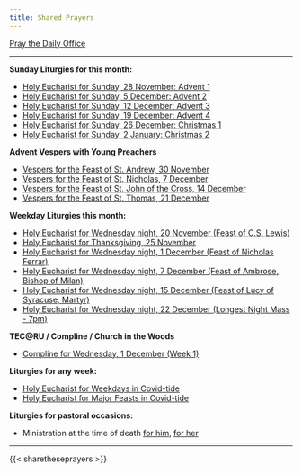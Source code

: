 ```yaml
---
title: Shared Prayers
---
```


[Pray the Daily Office](daily/)

-------------
**Sunday Liturgies for this month:**
- [Holy Eucharist for Sunday, 28 November: Advent 1](archive/2022/first-sunday-of-advent)
- [Holy Eucharist for Sunday, 5 December: Advent 2](archive/2022/second-sunday-of-advent)
- [Holy Eucharist for Sunday, 12 December: Advent 3](archive/2022/third-sunday-of-advent)
- [Holy Eucharist for Sunday, 19 December: Advent 4](archive/2022/fourth-sunday-of-advent)
- [Holy Eucharist for Sunday, 26 December: Christmas 1](archive/2022/first-sunday-after-christmas)
- [Holy Eucharist for Sunday, 2 January: Christmas 2](archive/2022/second-sunday-after-christmas)

**Advent Vespers with Young Preachers**
- [Vespers for the Feast of St. Andrew, 30 November](seasons/advent/vespers-st-andrew/)
- [Vespers for the Feast of St. Nicholas, 7 December](seasons/advent/vespers-st-nicholas/)
- [Vespers for the Feast of St. John of the Cross, 14 December](seasons/advent/vespers-st-john-of-the-cross/)
- [Vespers for the Feast of St. Thomas, 21 December](seasons/advent/vespers-st-thomas/)

**Weekday Liturgies this month:**
- [Holy Eucharist for Wednesday night, 20 November (Feast of C.S. Lewis)](archive/2021/he-cslewis)
- [Holy Eucharist for Thanksgiving, 25 November](archive/2021/auto/thanksgivingb)
- [Holy Eucharist for Wednesday night, 1 December (Feast of Nicholas Ferrar)](archive/2022/he-nicholasferrar)
- [Holy Eucharist for Wednesday night, 7 December (Feast of Ambrose, Bishop of Milan)](archive/2022/he-ambrose)
- [Holy Eucharist for Wednesday night, 15 December (Feast of Lucy of Syracuse, Martyr)](archive/2022/he-lucy)
- [Holy Eucharist for Wednesday night, 22 December (Longest Night Mass - 7pm)](seasons/advent/longestnight)

**TEC@RU / Compline / Church in the Woods**
- [Compline for Wednesday, 1 December (Week 1)](daily/compline/compline-wk1)

**Liturgies for any week:**
- [Holy Eucharist for Weekdays in Covid-tide](archive/he-covid-weekday)
- [Holy Eucharist for Major Feasts in Covid-tide](archive/he-covid-feasts)

**Liturgies for pastoral occasions:**
- Ministration at the time of death [for him](archive/occasions/atdeath-m), [for her](archive/occasions/atdeath-f)
------------

{{< sharetheseprayers >}}
